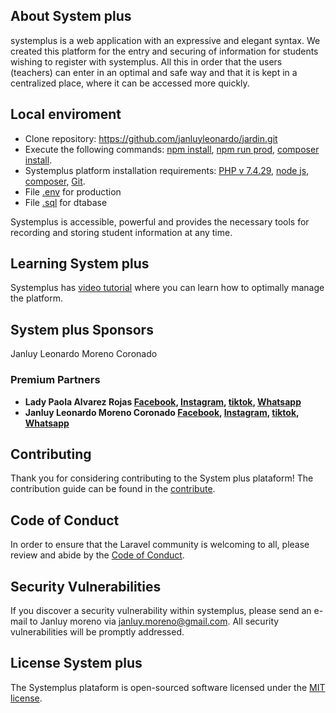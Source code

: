 ## About System plus

systemplus is a web application with an expressive and elegant syntax. We created this platform for the entry and securing of information for students wishing to register with systemplus.
All this in order that the users (teachers) can enter in an optimal and safe way and that it is kept in a centralized place, where it can be accessed more quickly.

## Local enviroment

- Clone repository: https://github.com/janluyleonardo/jardin.git
- Execute the following commands: [npm install](), [npm run prod](), [composer install]().
- Systemplus platform installation requirements: [PHP v 7.4.29](), [node js](), [composer](), [Git]().
- File [.env]() for production
- File [.sql]() for dtabase

Systemplus is accessible, powerful and provides the necessary tools for recording and storing student information at any time.

## Learning System plus

Systemplus has [video tutorial](https://youtu.be/tfeAJY4WVVc) where you can learn how to optimally manage the platform. 

## System plus Sponsors

Janluy Leonardo Moreno Coronado

### Premium Partners

- **Lady Paola Alvarez Rojas [Facebook](), [Instagram](), [tiktok](), [Whatsapp]()**
- **Janluy Leonardo Moreno Coronado [Facebook](), [Instagram](), [tiktok](), [Whatsapp]()**

## Contributing

Thank you for considering contributing to the System plus plataform! The contribution guide can be found in the [contribute]({{APP_URL}}/images/qr-contributes.jpeg).

## Code of Conduct

In order to ensure that the Laravel community is welcoming to all, please review and abide by the [Code of Conduct](https://laravel.com/docs/contributions#code-of-conduct).

## Security Vulnerabilities

If you discover a security vulnerability within systemplus, please send an e-mail to Janluy moreno via [janluy.moreno@gmail.com](mailto:janluy.moreno@gmail.com). All security vulnerabilities will be promptly addressed.

## License System plus

The Systemplus plataform is open-sourced software licensed under the [MIT license](https://opensource.org/licenses/MIT).
